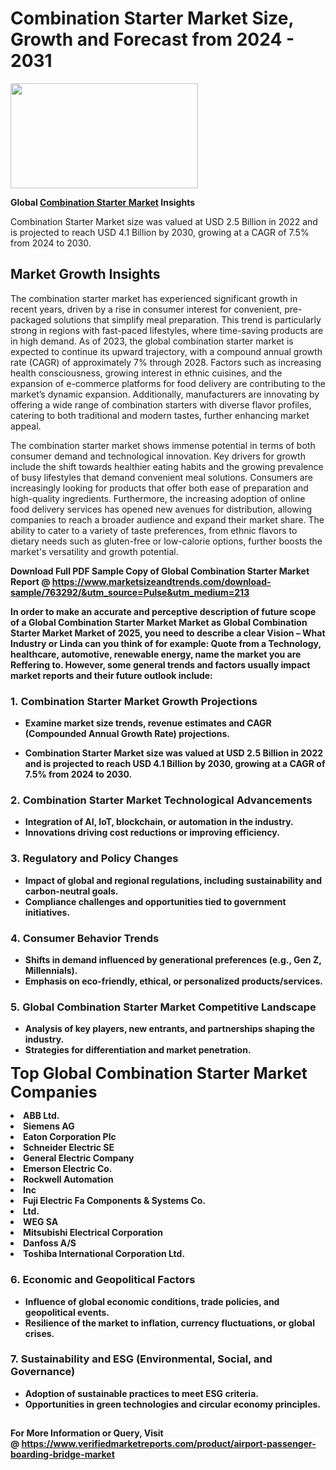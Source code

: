 <H1>Combination Starter Market Size, Growth and Forecast from 2024 - 2031</H1><img class="aligncenter size-medium wp-image-584254" src="https://thirdeyenews.in/wp-content/uploads/2024/09/Global-Market-Research-300x168.jpeg" alt="" width="300" height="168" /><p><strong>Global&nbsp;<a href="https://www.marketsizeandtrends.com/download-sample/763292/&amp;utm_source=Pulse&amp;utm_medium=213">Combination Starter Market</a> Insights</strong></p><p>Combination Starter Market size was valued at USD 2.5 Billion in 2022 and is projected to reach USD 4.1 Billion by 2030, growing at a CAGR of 7.5% from 2024 to 2030.</p><p><h2>Market Growth Insights</h2> <p>The combination starter market has experienced significant growth in recent years, driven by a rise in consumer interest for convenient, pre-packaged solutions that simplify meal preparation. This trend is particularly strong in regions with fast-paced lifestyles, where time-saving products are in high demand. As of 2023, the global combination starter market is expected to continue its upward trajectory, with a compound annual growth rate (CAGR) of approximately 7% through 2028. Factors such as increasing health consciousness, growing interest in ethnic cuisines, and the expansion of e-commerce platforms for food delivery are contributing to the market’s dynamic expansion. Additionally, manufacturers are innovating by offering a wide range of combination starters with diverse flavor profiles, catering to both traditional and modern tastes, further enhancing market appeal.</p> <p><strong></strong></p> <p>The combination starter market shows immense potential in terms of both consumer demand and technological innovation. Key drivers for growth include the shift towards healthier eating habits and the growing prevalence of busy lifestyles that demand convenient meal solutions. Consumers are increasingly looking for products that offer both ease of preparation and high-quality ingredients. Furthermore, the increasing adoption of online food delivery services has opened new avenues for distribution, allowing companies to reach a broader audience and expand their market share. The ability to cater to a variety of taste preferences, from ethnic flavors to dietary needs such as gluten-free or low-calorie options, further boosts the market's versatility and growth potential.</p> <p><strong></p><p><span class=""><strong>Download Full PDF Sample Copy of Global Combination Starter Market Report</strong> @ <a href="https://www.marketsizeandtrends.com/download-sample/763292/&amp;utm_source=Pulse&amp;utm_medium=213" target="_blank">https://www.marketsizeandtrends.com/download-sample/763292/&amp;utm_source=Pulse&amp;utm_medium=213</a></span></p><p>In order to make an accurate and perceptive description of future scope of a Global&nbsp;Combination Starter Market Market as Global&nbsp;Combination Starter Market Market of 2025, you need to describe a clear Vision &ndash; What Industry or Linda can you think of for example: Quote from a Technology, healthcare, automotive, renewable energy, name the market you are Reffering to. However, some general trends and factors usually impact market reports and their future outlook include:</p><h3>1.&nbsp;<strong>Combination Starter Market Growth Projections</strong></h3><ul><li>Examine market size trends, revenue estimates and CAGR (Compounded Annual Growth Rate) projections.</li><li><p>Combination Starter Market size was valued at USD 2.5 Billion in 2022 and is projected to reach USD 4.1 Billion by 2030, growing at a CAGR of 7.5% from 2024 to 2030.</p></li></ul><h3>2.&nbsp;<strong>Combination Starter Market Technological Advancements</strong></h3><ul><li>Integration of AI, IoT, blockchain, or automation in the industry.</li><li>Innovations driving cost reductions or improving efficiency.</li></ul><h3>3.&nbsp;<strong>Regulatory and Policy Changes</strong></h3><ul><li>Impact of global and regional regulations, including sustainability and carbon-neutral goals.</li><li>Compliance challenges and opportunities tied to government initiatives.</li></ul><h3>4.&nbsp;<strong>Consumer Behavior Trends</strong></h3><ul><li>Shifts in demand influenced by generational preferences (e.g., Gen Z, Millennials).</li><li>Emphasis on eco-friendly, ethical, or personalized products/services.</li></ul><h3>5.&nbsp;<strong>Global Combination Starter Market Competitive Landscape</strong></h3><ul><li>Analysis of key players, new entrants, and partnerships shaping the industry.</li><li>Strategies for differentiation and market penetration.</li></ul><p data-pm-slice="1 1 []"><span style="color: inherit; font-family: inherit; font-size: 25px;">Top Global Combination Starter Market Companies</span></p><div class="" data-test-id=""><p><li>ABB Ltd.</li><li> Siemens AG</li><li> Eaton Corporation Plc</li><li> Schneider Electric SE</li><li> General Electric Company</li><li> Emerson Electric Co.</li><li> Rockwell Automation</li><li> Inc</li><li> Fuji Electric Fa Components & Systems Co.</li><li> Ltd.</li><li> WEG SA</li><li> Mitsubishi Electrical Corporation</li><li> Danfoss A/S</li><li> Toshiba International Corporation Ltd.</li></p></div><h3>6.&nbsp;<strong>Economic and Geopolitical Factors</strong></h3><ul><li>Influence of global economic conditions, trade policies, and geopolitical events.</li><li>Resilience of the market to inflation, currency fluctuations, or global crises.</li></ul><h3>7.&nbsp;<strong>Sustainability and ESG (Environmental, Social, and Governance)</strong></h3><ul><li>Adoption of sustainable practices to meet ESG criteria.</li><li>Opportunities in green technologies and circular economy principles.</li></ul><h2><strong style="font-size: 14px;">For More Information or Query, Visit @&nbsp;</strong><a style="background-color: #ffffff; font-size: 14px;" href="https://www.marketsizeandtrends.com/report/combination-starter-market/" target="_blank">https://www.verifiedmarketreports.com/product/airport-passenger-boarding-bridge-market</a></h2>

